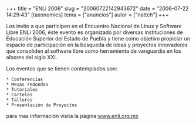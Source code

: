 +++
title = "ENLi 2006"
slug = "20060722142943672"
date = "2006-07-22 14:29:43"
[taxonomies]
tema = ["anuncios"]
autor = ["nattch"]
+++

Los invito a que participen en el Encuentro Nacional de Linux y Software
Libre ENLi 2006, éste evento es organizado por diversas instituciones de
Educación Superior del Estado de Puebla y tiene como objetivo propiciar
un espacio de participación en la búsqueda de ideas y proyectos
innovadores que consoliden al software libre como herramienta de
vanguardia en los albores del siglo XXI.

Los eventos que se tienen contemplados son:

    * Conferencias
    * Mesas redondas
    * Tutoriales
    * Carteles
    * Talleres
    * Presentación de Proyectos 

para mas información visita la
página:<a href="http://www.enli.org.mx">www.enli.org.mx</a>

